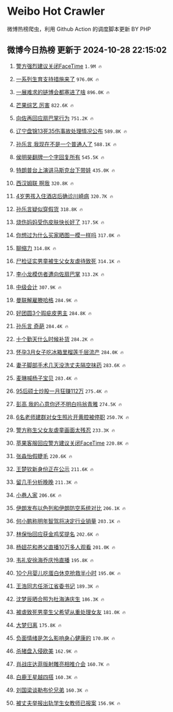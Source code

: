 # Weibo Hot Crawler 



微博热榜爬虫，利用 Github Action 的调度脚本更新 BY PHP 


## 微博今日热榜 更新于 2024-10-28 22:15:02 
1. [警方强烈建议关闭FaceTime](https://s.weibo.com/weibo?q=%23%E8%AD%A6%E6%96%B9%E5%BC%BA%E7%83%88%E5%BB%BA%E8%AE%AE%E5%85%B3%E9%97%ADFaceTime%23&t=31&band_rank=1&Refer=top) `1.9M 🔥` 

1. [一系列生育支持措施来了](https://s.weibo.com/weibo?q=%23%E4%B8%80%E7%B3%BB%E5%88%97%E7%94%9F%E8%82%B2%E6%94%AF%E6%8C%81%E6%8E%AA%E6%96%BD%E6%9D%A5%E4%BA%86%23&t=31&band_rank=2&Refer=top) `976.0K 🔥` 

1. [一展难求的链博会都塞进了啥](https://s.weibo.com/weibo?q=%23%E4%B8%80%E5%B1%95%E9%9A%BE%E6%B1%82%E7%9A%84%E9%93%BE%E5%8D%9A%E4%BC%9A%E9%83%BD%E5%A1%9E%E8%BF%9B%E4%BA%86%E5%95%A5%23&t=31&band_rank=3&Refer=top) `896.0K 🔥` 

1. [芒果综艺 厉害](https://s.weibo.com/weibo?q=%E8%8A%92%E6%9E%9C%E7%BB%BC%E8%89%BA%20%E5%8E%89%E5%AE%B3&t=31&band_rank=4&Refer=top) `822.6K 🔥` 

1. [向佐再回应扇巴掌行为](https://s.weibo.com/weibo?q=%23%E5%90%91%E4%BD%90%E5%86%8D%E5%9B%9E%E5%BA%94%E6%89%87%E5%B7%B4%E6%8E%8C%E8%A1%8C%E4%B8%BA%23&t=31&band_rank=5&Refer=top) `751.2K 🔥` 

1. [辽宁盘锦13死35伤事故处理情况公布](https://s.weibo.com/weibo?q=%23%E8%BE%BD%E5%AE%81%E7%9B%98%E9%94%A613%E6%AD%BB35%E4%BC%A4%E4%BA%8B%E6%95%85%E5%A4%84%E7%90%86%E6%83%85%E5%86%B5%E5%85%AC%E5%B8%83%23&t=31&band_rank=6&Refer=top) `589.8K 🔥` 

1. [孙乐言 我现在不是一个普通人了](https://s.weibo.com/weibo?q=%E5%AD%99%E4%B9%90%E8%A8%80%20%E6%88%91%E7%8E%B0%E5%9C%A8%E4%B8%8D%E6%98%AF%E4%B8%80%E4%B8%AA%E6%99%AE%E9%80%9A%E4%BA%BA%E4%BA%86&t=31&band_rank=7&Refer=top) `588.1K 🔥` 

1. [侯明昊翻牌一个字回复所有](https://s.weibo.com/weibo?q=%E4%BE%AF%E6%98%8E%E6%98%8A%E7%BF%BB%E7%89%8C%E4%B8%80%E4%B8%AA%E5%AD%97%E5%9B%9E%E5%A4%8D%E6%89%80%E6%9C%89&t=31&band_rank=8&Refer=top) `545.5K 🔥` 

1. [特朗普台上演讲马斯克台下带娃](https://s.weibo.com/weibo?q=%23%E7%89%B9%E6%9C%97%E6%99%AE%E5%8F%B0%E4%B8%8A%E6%BC%94%E8%AE%B2%E9%A9%AC%E6%96%AF%E5%85%8B%E5%8F%B0%E4%B8%8B%E5%B8%A6%E5%A8%83%23&t=31&band_rank=9&Refer=top) `435.0K 🔥` 

1. [西汉姆联 啊我](https://s.weibo.com/weibo?q=%E8%A5%BF%E6%B1%89%E5%A7%86%E8%81%94%20%E5%95%8A%E6%88%91&t=31&band_rank=10&Refer=top) `320.8K 🔥` 

1. [4岁男孩入住酒店后确诊川崎病](https://s.weibo.com/weibo?q=%234%E5%B2%81%E7%94%B7%E5%AD%A9%E5%85%A5%E4%BD%8F%E9%85%92%E5%BA%97%E5%90%8E%E7%A1%AE%E8%AF%8A%E5%B7%9D%E5%B4%8E%E7%97%85%23&t=31&band_rank=11&Refer=top) `320.7K 🔥` 

1. [孙乐言疑似穿假货](https://s.weibo.com/weibo?q=%23%E5%AD%99%E4%B9%90%E8%A8%80%E7%96%91%E4%BC%BC%E7%A9%BF%E5%81%87%E8%B4%A7%23&t=31&band_rank=12&Refer=top) `318.8K 🔥` 

1. [烧伤妈妈受伤皮肤快长好了](https://s.weibo.com/weibo?q=%23%E7%83%A7%E4%BC%A4%E5%A6%88%E5%A6%88%E5%8F%97%E4%BC%A4%E7%9A%AE%E8%82%A4%E5%BF%AB%E9%95%BF%E5%A5%BD%E4%BA%86%23&t=31&band_rank=13&Refer=top) `317.5K 🔥` 

1. [你想过为什么买家晒图一模一样吗](https://s.weibo.com/weibo?q=%23%E4%BD%A0%E6%83%B3%E8%BF%87%E4%B8%BA%E4%BB%80%E4%B9%88%E4%B9%B0%E5%AE%B6%E6%99%92%E5%9B%BE%E4%B8%80%E6%A8%A1%E4%B8%80%E6%A0%B7%E5%90%97%23&t=31&band_rank=14&Refer=top) `317.0K 🔥` 

1. [聊缩力](https://s.weibo.com/weibo?q=%23%E8%81%8A%E7%BC%A9%E5%8A%9B%23&t=31&band_rank=15&Refer=top) `314.8K 🔥` 

1. [尸检证实男童被生父女友虐待致死](https://s.weibo.com/weibo?q=%23%E5%B0%B8%E6%A3%80%E8%AF%81%E5%AE%9E%E7%94%B7%E7%AB%A5%E8%A2%AB%E7%94%9F%E7%88%B6%E5%A5%B3%E5%8F%8B%E8%99%90%E5%BE%85%E8%87%B4%E6%AD%BB%23&t=31&band_rank=16&Refer=top) `314.1K 🔥` 

1. [李小龙模仿者遭向佐扇巴掌](https://s.weibo.com/weibo?q=%23%E6%9D%8E%E5%B0%8F%E9%BE%99%E6%A8%A1%E4%BB%BF%E8%80%85%E9%81%AD%E5%90%91%E4%BD%90%E6%89%87%E5%B7%B4%E6%8E%8C%23&t=31&band_rank=17&Refer=top) `313.2K 🔥` 

1. [中级会计](https://s.weibo.com/weibo?q=%E4%B8%AD%E7%BA%A7%E4%BC%9A%E8%AE%A1&t=31&band_rank=18&Refer=top) `307.9K 🔥` 

1. [曼联解雇滕哈格](https://s.weibo.com/weibo?q=%23%E6%9B%BC%E8%81%94%E8%A7%A3%E9%9B%87%E6%BB%95%E5%93%88%E6%A0%BC%23&t=31&band_rank=19&Refer=top) `284.9K 🔥` 

1. [好团圆3个瑕疵皮男主](https://s.weibo.com/weibo?q=%E5%A5%BD%E5%9B%A2%E5%9C%863%E4%B8%AA%E7%91%95%E7%96%B5%E7%9A%AE%E7%94%B7%E4%B8%BB&t=31&band_rank=20&Refer=top) `284.8K 🔥` 

1. [孙乐言 奇葩](https://s.weibo.com/weibo?q=%E5%AD%99%E4%B9%90%E8%A8%80%20%E5%A5%87%E8%91%A9&t=31&band_rank=21&Refer=top) `284.4K 🔥` 

1. [十个勤天什么时候补货](https://s.weibo.com/weibo?q=%23%E5%8D%81%E4%B8%AA%E5%8B%A4%E5%A4%A9%E4%BB%80%E4%B9%88%E6%97%B6%E5%80%99%E8%A1%A5%E8%B4%A7%23&t=31&band_rank=22&Refer=top) `284.2K 🔥` 

1. [怀孕3月女子吃冰箱里榴莲千层流产](https://s.weibo.com/weibo?q=%23%E6%80%80%E5%AD%953%E6%9C%88%E5%A5%B3%E5%AD%90%E5%90%83%E5%86%B0%E7%AE%B1%E9%87%8C%E6%A6%B4%E8%8E%B2%E5%8D%83%E5%B1%82%E6%B5%81%E4%BA%A7%23&t=31&band_rank=23&Refer=top) `284.0K 🔥` 

1. [妻子脚部手术几天没洗丈夫隔空抹药](https://s.weibo.com/weibo?q=%23%E5%A6%BB%E5%AD%90%E8%84%9A%E9%83%A8%E6%89%8B%E6%9C%AF%E5%87%A0%E5%A4%A9%E6%B2%A1%E6%B4%97%E4%B8%88%E5%A4%AB%E9%9A%94%E7%A9%BA%E6%8A%B9%E8%8D%AF%23&t=31&band_rank=24&Refer=top) `283.6K 🔥` 

1. [麦琳喊杨子宝贝](https://s.weibo.com/weibo?q=%23%E9%BA%A6%E7%90%B3%E5%96%8A%E6%9D%A8%E5%AD%90%E5%AE%9D%E8%B4%9D%23&t=31&band_rank=25&Refer=top) `283.4K 🔥` 

1. [95后硕士炒股一月狂赚112万](https://s.weibo.com/weibo?q=%2395%E5%90%8E%E7%A1%95%E5%A3%AB%E7%82%92%E8%82%A1%E4%B8%80%E6%9C%88%E7%8B%82%E8%B5%9A112%E4%B8%87%23&t=31&band_rank=26&Refer=top) `275.4K 🔥` 

1. [彭高 我的心意你还不明白吗翁青雅](https://s.weibo.com/weibo?q=%E5%BD%AD%E9%AB%98%20%E6%88%91%E7%9A%84%E5%BF%83%E6%84%8F%E4%BD%A0%E8%BF%98%E4%B8%8D%E6%98%8E%E7%99%BD%E5%90%97%E7%BF%81%E9%9D%92%E9%9B%85&t=31&band_rank=27&Refer=top) `274.5K 🔥` 

1. [6名老师建群对女生照片开黄腔被停职](https://s.weibo.com/weibo?q=%236%E5%90%8D%E8%80%81%E5%B8%88%E5%BB%BA%E7%BE%A4%E5%AF%B9%E5%A5%B3%E7%94%9F%E7%85%A7%E7%89%87%E5%BC%80%E9%BB%84%E8%85%94%E8%A2%AB%E5%81%9C%E8%81%8C%23&t=31&band_rank=28&Refer=top) `250.7K 🔥` 

1. [警方称生父女友虐童画面太残忍](https://s.weibo.com/weibo?q=%23%E8%AD%A6%E6%96%B9%E7%A7%B0%E7%94%9F%E7%88%B6%E5%A5%B3%E5%8F%8B%E8%99%90%E7%AB%A5%E7%94%BB%E9%9D%A2%E5%A4%AA%E6%AE%8B%E5%BF%8D%23&t=31&band_rank=29&Refer=top) `233.3K 🔥` 

1. [苹果客服回应警方建议关闭FaceTime](https://s.weibo.com/weibo?q=%23%E8%8B%B9%E6%9E%9C%E5%AE%A2%E6%9C%8D%E5%9B%9E%E5%BA%94%E8%AD%A6%E6%96%B9%E5%BB%BA%E8%AE%AE%E5%85%B3%E9%97%ADFaceTime%23&t=31&band_rank=30&Refer=top) `220.8K 🔥` 

1. [张淼怡假睫毛](https://s.weibo.com/weibo?q=%E5%BC%A0%E6%B7%BC%E6%80%A1%E5%81%87%E7%9D%AB%E6%AF%9B&t=31&band_rank=31&Refer=top) `220.6K 🔥` 

1. [王楚钦新身份正在公示](https://s.weibo.com/weibo?q=%23%E7%8E%8B%E6%A5%9A%E9%92%A6%E6%96%B0%E8%BA%AB%E4%BB%BD%E6%AD%A3%E5%9C%A8%E5%85%AC%E7%A4%BA%23&t=31&band_rank=32&Refer=top) `211.6K 🔥` 

1. [留几手分析晚晚](https://s.weibo.com/weibo?q=%E7%95%99%E5%87%A0%E6%89%8B%E5%88%86%E6%9E%90%E6%99%9A%E6%99%9A&t=31&band_rank=33&Refer=top) `211.3K 🔥` 

1. [小巷人家](https://s.weibo.com/weibo?q=%E5%B0%8F%E5%B7%B7%E4%BA%BA%E5%AE%B6&t=31&band_rank=34&Refer=top) `206.6K 🔥` 

1. [伊朗发布以色列和伊朗防空系统对比](https://s.weibo.com/weibo?q=%23%E4%BC%8A%E6%9C%97%E5%8F%91%E5%B8%83%E4%BB%A5%E8%89%B2%E5%88%97%E5%92%8C%E4%BC%8A%E6%9C%97%E9%98%B2%E7%A9%BA%E7%B3%BB%E7%BB%9F%E5%AF%B9%E6%AF%94%23&t=31&band_rank=35&Refer=top) `206.1K 🔥` 

1. [何小鹏称明年智驾将决定行业销量](https://s.weibo.com/weibo?q=%23%E4%BD%95%E5%B0%8F%E9%B9%8F%E7%A7%B0%E6%98%8E%E5%B9%B4%E6%99%BA%E9%A9%BE%E5%B0%86%E5%86%B3%E5%AE%9A%E8%A1%8C%E4%B8%9A%E9%94%80%E9%87%8F%23&t=31&band_rank=36&Refer=top) `203.1K 🔥` 

1. [林保怡回应获金鸡奖提名](https://s.weibo.com/weibo?q=%23%E6%9E%97%E4%BF%9D%E6%80%A1%E5%9B%9E%E5%BA%94%E8%8E%B7%E9%87%91%E9%B8%A1%E5%A5%96%E6%8F%90%E5%90%8D%23&t=31&band_rank=37&Refer=top) `202.6K 🔥` 

1. [杨妞花和养父直播10万多人观看](https://s.weibo.com/weibo?q=%23%E6%9D%A8%E5%A6%9E%E8%8A%B1%E5%92%8C%E5%85%BB%E7%88%B6%E7%9B%B4%E6%92%AD10%E4%B8%87%E5%A4%9A%E4%BA%BA%E8%A7%82%E7%9C%8B%23&t=31&band_rank=38&Refer=top) `201.0K 🔥` 

1. [韦礼安徐海乔庆怜直播](https://s.weibo.com/weibo?q=%E9%9F%A6%E7%A4%BC%E5%AE%89%E5%BE%90%E6%B5%B7%E4%B9%94%E5%BA%86%E6%80%9C%E7%9B%B4%E6%92%AD&t=31&band_rank=39&Refer=top) `195.8K 🔥` 

1. [10个月婴儿吃蛋白休克抢救半小时](https://s.weibo.com/weibo?q=%2310%E4%B8%AA%E6%9C%88%E5%A9%B4%E5%84%BF%E5%90%83%E8%9B%8B%E7%99%BD%E4%BC%91%E5%85%8B%E6%8A%A2%E6%95%91%E5%8D%8A%E5%B0%8F%E6%97%B6%23&t=31&band_rank=40&Refer=top) `195.0K 🔥` 

1. [王浩同志任浙江省委书记](https://s.weibo.com/weibo?q=%23%E7%8E%8B%E6%B5%A9%E5%90%8C%E5%BF%97%E4%BB%BB%E6%B5%99%E6%B1%9F%E7%9C%81%E5%A7%94%E4%B9%A6%E8%AE%B0%23&t=31&band_rank=41&Refer=top) `189.3K 🔥` 

1. [沈梦辰晒合照为杜海涛庆生](https://s.weibo.com/weibo?q=%E6%B2%88%E6%A2%A6%E8%BE%B0%E6%99%92%E5%90%88%E7%85%A7%E4%B8%BA%E6%9D%9C%E6%B5%B7%E6%B6%9B%E5%BA%86%E7%94%9F&t=31&band_rank=42&Refer=top) `186.3K 🔥` 

1. [被虐致死男童生父希望从重处理女友](https://s.weibo.com/weibo?q=%23%E8%A2%AB%E8%99%90%E8%87%B4%E6%AD%BB%E7%94%B7%E7%AB%A5%E7%94%9F%E7%88%B6%E5%B8%8C%E6%9C%9B%E4%BB%8E%E9%87%8D%E5%A4%84%E7%90%86%E5%A5%B3%E5%8F%8B%23&t=31&band_rank=43&Refer=top) `181.0K 🔥` 

1. [大梦归离](https://s.weibo.com/weibo?q=%E5%A4%A7%E6%A2%A6%E5%BD%92%E7%A6%BB&t=31&band_rank=44&Refer=top) `175.8K 🔥` 

1. [负面情绪是怎么影响身心健康的](https://s.weibo.com/weibo?q=%23%E8%B4%9F%E9%9D%A2%E6%83%85%E7%BB%AA%E6%98%AF%E6%80%8E%E4%B9%88%E5%BD%B1%E5%93%8D%E8%BA%AB%E5%BF%83%E5%81%A5%E5%BA%B7%E7%9A%84%23&t=31&band_rank=45&Refer=top) `170.8K 🔥` 

1. [杀猪盘入侵欧美](https://s.weibo.com/weibo?q=%23%E6%9D%80%E7%8C%AA%E7%9B%98%E5%85%A5%E4%BE%B5%E6%AC%A7%E7%BE%8E%23&t=31&band_rank=46&Refer=top) `162.9K 🔥` 

1. [肖战庄达菲版射雕亮相推介会](https://s.weibo.com/weibo?q=%23%E8%82%96%E6%88%98%E5%BA%84%E8%BE%BE%E8%8F%B2%E7%89%88%E5%B0%84%E9%9B%95%E4%BA%AE%E7%9B%B8%E6%8E%A8%E4%BB%8B%E4%BC%9A%23&t=31&band_rank=47&Refer=top) `160.7K 🔥` 

1. [白鹿王星越四搭](https://s.weibo.com/weibo?q=%23%E7%99%BD%E9%B9%BF%E7%8E%8B%E6%98%9F%E8%B6%8A%E5%9B%9B%E6%90%AD%23&t=31&band_rank=48&Refer=top) `160.3K 🔥` 

1. [刘国梁谈勒布伦兄弟](https://s.weibo.com/weibo?q=%23%E5%88%98%E5%9B%BD%E6%A2%81%E8%B0%88%E5%8B%92%E5%B8%83%E4%BC%A6%E5%85%84%E5%BC%9F%23&t=31&band_rank=49&Refer=top) `160.3K 🔥` 

1. [被丈夫举报出轨学生女教师已报案](https://s.weibo.com/weibo?q=%23%E8%A2%AB%E4%B8%88%E5%A4%AB%E4%B8%BE%E6%8A%A5%E5%87%BA%E8%BD%A8%E5%AD%A6%E7%94%9F%E5%A5%B3%E6%95%99%E5%B8%88%E5%B7%B2%E6%8A%A5%E6%A1%88%23&t=31&band_rank=50&Refer=top) `156.9K 🔥` 

